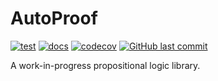 # AutoProof

[![test](https://github.com/artemmavrin/autoproof/actions/workflows/test.yml/badge.svg)](https://github.com/artemmavrin/autoproof/actions/workflows/test.yml)
[![docs](https://github.com/artemmavrin/autoproof/actions/workflows/docs.yml/badge.svg)](https://artemmavrin.github.io/autoproof/)
[![codecov](https://codecov.io/gh/artemmavrin/autoproof/branch/main/graph/badge.svg)](https://codecov.io/gh/artemmavrin/autoproof)
[![GitHub last commit](https://img.shields.io/github/last-commit/artemmavrin/autoproof)](https://github.com/artemmavrin/autoproof)

A work-in-progress propositional logic library.
